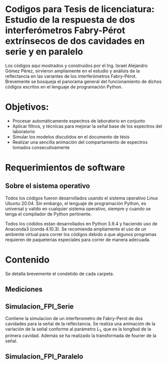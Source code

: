 # Codigos para Tesis de licenciatura: Estudio de la respuesta de dos interferómetros Fabry-Pérot extrínsecos de dos cavidades en serie y en paralelo

Los códigos aquí mostrados y construidos por el Ing. Israel Alejandro Gómez Pérez, sirvieron ampliamente en el estudio y análisis de la reflectancia en las variantes de los interferómetros Fabry-Pérot. Brevemente se bosqueja el panorama general del funcionamiento de dichos códigos escritos en el lenguaje de programación Python.

# Objetivos:
- Procesar automáticamente espectros de laboratorio en conjunto
- Aplicar filtros, y técnicas para mejorar la señal base de los espectros del laboratorio
- Simular los modelos discutidos en el documento de tésis
- Realizar una sencilla animación del compartamiento de espectros tomados consecutivamente 

# Requerimientos de software

## Sobre el sistema operativo

Todos los códigos fueron desarrollados usando el sistema operativo Linux Ubuntu 20.04. Sin embargo, el lenguaje de programación Python, es universal y valido en cualquier sistema operativo, siempre y cuando se tenga el compilador de Python pertinente. 

Todos los códidos estan desarrollados en Python 3.9.4 y haciendo uso de Anaconda3 (conda 4.10.3). Se recomienda ampliamente el uso de un ambiente virtual para correr los códigos debido a que algunos programas requieren de paqueterias especiales para correr de manera adecuada. 

# Contenido

Se detalla brevemente el condetido de cada carpeta. 

## Mediciones


## Simulacion_FPI_Serie
Contiene la simulacion de un interferometro de Fabry-Perot de dos cavidades para la señal de la reflectancia. Se realiza una animación de la variación de la señal conforme al parámetro $L_{1}$, que es la longitud de la primera cavidad. Además se ha realizado la transformada de fourier de la señal.

## Simulacion_FPI_Paralelo
